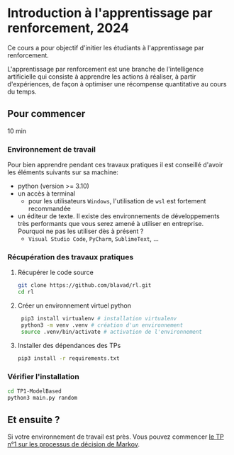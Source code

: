 # Introduction à l'apprentissage par renforcement, 2024

Ce cours a pour objectif d'initier les étudiants à l'apprentissage par renforcement.

L'apprentissage par renforcement est une branche de l'intelligence artificielle qui consiste à apprendre les actions à réaliser, à partir d'expériences, de façon à optimiser une récompense quantitative au cours du temps.

## Pour commencer

10 min

### Environnement de travail

Pour bien apprendre pendant ces travaux pratiques il est conseillé d'avoir les éléments suivants sur sa machine:

- python (version >= 3.10)
- un accès à terminal
  - pour les utilisateurs `Windows`, l'utilisation de `wsl` est fortement recommandée
- un éditeur de texte. Il existe des environnements de développements très performants que vous serez amené à utiliser en entreprise. Pourquoi ne pas les utiliser dès à présent ?
  - `Visual Studio Code`, `PyCharm`, `SublimeText`, ...

### Récupération des travaux pratiques

1. Récupérer le code source

   ```bash
   git clone https://github.com/blavad/rl.git
   cd rl
   ```

2. Créer un environnement virtuel python

   ```bash
    pip3 install virtualenv # installation virtualenv
    python3 -m venv .venv # création d'un environnement
    source .venv/bin/activate # activation de l'environnement
   ```

3. Installer des dépendances des TPs

   ```bash
   pip3 install -r requirements.txt
   ```

### Vérifier l'installation

```bash
cd TP1-ModelBased
python3 main.py random
```

## Et ensuite ?

Si votre environnement de travail est près. Vous pouvez commencer [le TP n°1 sur les processus de décision de Markov](./TP1-MDP/README.md).
